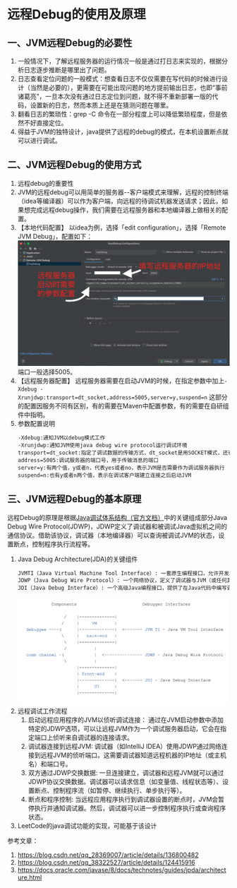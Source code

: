 # 远程Debug的使用及原理

## 一、JVM远程Debug的必要性
1. 一般情况下，了解远程服务器的运行情况一般是通过打日志来实现的，根据分析日志逐步推断是哪里出了问题。
2. 日志查看定位问题的一般模式：想查看日志不仅仅需要在写代码的时候进行设计（当然是必要的），更需要在可能出现问题的地方提前输出日志，也即“事前诸葛亮”，一旦本次没有通过日志定位到问题，就不得不重新部署一版的代码，设置新的日志，然而本质上还是在猜测问题在哪里。
3. 翻看日志的繁琐性：grep -C 命令在一部分程度上可以降低繁琐程度，但是依然不好直接定位。
4. 得益于JVM的独特设计，java提供了远程的debug的模式，在本机设置断点就可以进行调试。


## 二、JVM远程Debug的使用方式
1. 远程debug的重要性
2. JVM的远程debug可以用简单的服务器--客户端模式来理解，远程的控制终端（idea等编译器）可以作为客户端，向远程的待调试机器发送请求；因此，如果想完成远程debug操作，我们需要在远程服务器和本地编译器上做相关的配置。
3. 【本地代码配置】
   以idea为例，选择「edit configuration」，选择「Remote JVM Debug」，配置如下：
    ![远程debug本地配置](./fig/remoteDebug.png)
   端口一般选择5005。
4. 【远程服务器配置】
   远程服务器需要在启动JVM的时候，在指定参数中加上``-Xdebug -Xrunjdwp:transport=dt_socket,address=5005,server=y,suspend=n``
    这部分的配置因服务不同有区别，有的需要在Maven中配置参数，有的需要在自研组件中指明。
5. 参数配置说明
    ```txt
    -Xdebug:通知JVM以debug模式工作
    -Xrunjdwp:通知JVM使用java debug wire protocol运行调试环境
    transport=dt_socket:指定了调试数据的传输方式，dt_socket是用SOCKET模式，还有其他的Windows平台限定的dt_shmen模式
    address=5005:调试服务器的端口号，用于传输消息的端口
    server=y:有两个值，y或者n，代表yes或者no，表示JVM是否需要作为调试服务器执行
    suspend=n:也有y或者n两个值，表示在调试客户端建立连接之后启动JVM
    ```

## 三、JVM远程Debug的基本原理
远程Debug的原理是根据[Java调试体系结构（官方文档）](https://docs.oracle.com/javase/8/docs/technotes/guides/jpda/architecture.html)中的关键组成部分Java Debug Wire Protocol(JDWP)，JDWP定义了调试器和被调试Java虚拟机之间的通信协议。借助该协议，调试器（本地编译器）可以查询被调试JVM的状态，设置断点，控制程序执行流程等。 
1. Java Debug Architecture(JDA)的关键组件
    ```txt
   JVMTI（Java Virtual Machine Tool Interface）: 一套原生编程接口，允许开发工具和调试器与JVM进行交互。JVMTI支持对代码执行的深入监控和控制，例如获取信息、设置断点和单步执行。
   JDWP（Java Debug Wire Protocol）: 一个网络协议，定义了调试器与JVM（或任何其他Java应用程序）之间的通信规范。JDWP使得调试器能够独立于它们所调试的JVM运行，允许通过网络进行远程调试。
   JDI（Java Debug Interface）: 一个高级Java编程接口，提供了在Java代码中编写调试器的能力。JDI建立在JVMTI之上，为开发者提供了一个更简单、更直观的API来控制调试过程。
    ```
   ![JDA](./fig/JDA.png)
2. 远程调试工作流程
   1. 启动远程应用程序的JVM以侦听调试连接： 
   通过在JVM启动参数中添加特定的JDWP选项，可以让远程JVM作为一个调试服务器启动，它会在指定端口上侦听来自调试器的连接请求。
   2. 调试器连接到远程JVM:
   调试器（如IntelliJ IDEA）使用JDWP通过网络连接到远程JVM的侦听端口。这需要调试器知道远程机器的IP地址（或主机名）和端口号。
   3. 双方通过JDWP交换数据:
   一旦连接建立，调试器和远程JVM就可以通过JDWP协议交换数据。调试器可以请求信息（如变量值、线程状态等）、设置断点、控制程序流（如暂停、继续执行、单步执行等）。
   4. 断点和程序控制:
   当远程应用程序执行到调试器设置的断点时，JVM会暂停执行并通知调试器。然后，调试器可以进一步控制程序执行或查询程序状态。
3. LeetCode的java调试功能的实现，可能基于该设计





参考文章：
1. https://blog.csdn.net/qq_28369007/article/details/136800482
2. https://blog.csdn.net/qq_38322527/article/details/124415916
3. https://docs.oracle.com/javase/8/docs/technotes/guides/jpda/architecture.html





